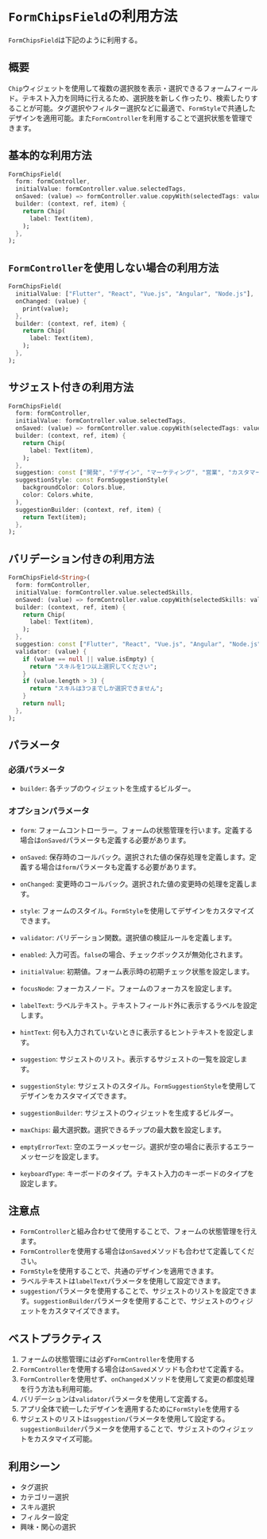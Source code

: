# `FormChipsField`の利用方法

`FormChipsField`は下記のように利用する。

## 概要

`Chip`ウィジェットを使用して複数の選択肢を表示・選択できるフォームフィールド。テキスト入力を同時に行えるため、選択肢を新しく作ったり、検索したりすることが可能。タグ選択やフィルター選択などに最適で、`FormStyle`で共通したデザインを適用可能。また`FormController`を利用することで選択状態を管理できます。

## 基本的な利用方法

```dart
FormChipsField(
  form: formController,
  initialValue: formController.value.selectedTags,
  onSaved: (value) => formController.value.copyWith(selectedTags: value),
  builder: (context, ref, item) {
    return Chip(
      label: Text(item),
    );
  },
);
```

## `FormController`を使用しない場合の利用方法

```dart
FormChipsField(
  initialValue: ["Flutter", "React", "Vue.js", "Angular", "Node.js"],
  onChanged: (value) {
    print(value);
  },
  builder: (context, ref, item) {
    return Chip(
      label: Text(item),
    );
  },
);
```

## サジェスト付きの利用方法

```dart
FormChipsField(
  form: formController,
  initialValue: formController.value.selectedTags,
  onSaved: (value) => formController.value.copyWith(selectedTags: value),
  builder: (context, ref, item) {
    return Chip(
      label: Text(item),
    );
  },
  suggestion: const ["開発", "デザイン", "マーケティング", "営業", "カスタマーサポート"],
  suggestionStyle: const FormSuggestionStyle(
    backgroundColor: Colors.blue,
    color: Colors.white,
  ),
  suggestionBuilder: (context, ref, item) {
    return Text(item);
  },
);
```

## バリデーション付きの利用方法

```dart
FormChipsField<String>(
  form: formController,
  initialValue: formController.value.selectedSkills,
  onSaved: (value) => formController.value.copyWith(selectedSkills: value),
  builder: (context, ref, item) {
    return Chip(
      label: Text(item),
    );
  },
  suggestion: const ["Flutter", "React", "Vue.js", "Angular", "Node.js"],
  validator: (value) {
    if (value == null || value.isEmpty) {
      return "スキルを1つ以上選択してください";
    }
    if (value.length > 3) {
      return "スキルは3つまでしか選択できません";
    }
    return null;
  },
);
```

## パラメータ

### 必須パラメータ
- `builder`: 各チップのウィジェットを生成するビルダー。

### オプションパラメータ
- `form`: フォームコントローラー。フォームの状態管理を行います。定義する場合は`onSaved`パラメータも定義する必要があります。
- `onSaved`: 保存時のコールバック。選択された値の保存処理を定義します。定義する場合は`form`パラメータも定義する必要があります。
- `onChanged`: 変更時のコールバック。選択された値の変更時の処理を定義します。
- `style`: フォームのスタイル。`FormStyle`を使用してデザインをカスタマイズできます。
- `validator`: バリデーション関数。選択値の検証ルールを定義します。
- `enabled`: 入力可否。`false`の場合、チェックボックスが無効化されます。
- `initialValue`: 初期値。フォーム表示時の初期チェック状態を設定します。
- `focusNode`: フォーカスノード。フォームのフォーカスを設定します。

- `labelText`: ラベルテキスト。テキストフィールド外に表示するラベルを設定します。
- `hintText`: 何も入力されていないときに表示するヒントテキストを設定します。
- `suggestion`: サジェストのリスト。表示するサジェストの一覧を設定します。
- `suggestionStyle`: サジェストのスタイル。`FormSuggestionStyle`を使用してデザインをカスタマイズできます。
- `suggestionBuilder`: サジェストのウィジェットを生成するビルダー。
- `maxChips`: 最大選択数。選択できるチップの最大数を設定します。
- `emptyErrorText`: 空のエラーメッセージ。選択が空の場合に表示するエラーメッセージを設定します。
- `keyboardType`: キーボードのタイプ。テキスト入力のキーボードのタイプを設定します。

## 注意点

- `FormController`と組み合わせて使用することで、フォームの状態管理を行えます。
- `FormController`を使用する場合は`onSaved`メソッドも合わせて定義してください。
- `FormStyle`を使用することで、共通のデザインを適用できます。
- ラベルテキストは`labelText`パラメータを使用して設定できます。
- `suggestion`パラメータを使用することで、サジェストのリストを設定できます。`suggestionBuilder`パラメータを使用することで、サジェストのウィジェットをカスタマイズできます。

## ベストプラクティス

1. フォームの状態管理には必ず`FormController`を使用する
2. `FormController`を使用する場合は`onSaved`メソッドも合わせて定義する。
3. `FormController`を使用せず、`onChanged`メソッドを使用して変更の都度処理を行う方法も利用可能。
4. バリデーションは`validator`パラメータを使用して定義する。
5. アプリ全体で統一したデザインを適用するために`FormStyle`を使用する
6. サジェストのリストは`suggestion`パラメータを使用して設定する。`suggestionBuilder`パラメータを使用することで、サジェストのウィジェットをカスタマイズ可能。

## 利用シーン

- タグ選択
- カテゴリー選択
- スキル選択
- フィルター設定
- 興味・関心の選択

